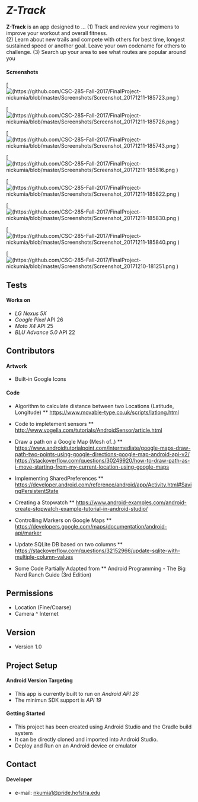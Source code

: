 *Z-Track*
======
**Z-Track** is an app designed to ... 
(1) Track and review your regimens to improve your workout and overall fitness.  
(2) Learn about new trails and compete with others for best time, longest sustained speed or another goal.  Leave your own codename for others to challenge.
(3) Search up your area to see what routes are popular around you

#### Screenshots
[![(https://github.com/CSC-285-Fall-2017/FinalProject-nickumia/blob/master/Screenshots/Screenshot_20171211-185723.png )]( https://github.com/CSC-285-Fall-2017/FinalProject-nickumia/blob/master/Screenshots/Screenshot_20171211-185723.png )

[![(https://github.com/CSC-285-Fall-2017/FinalProject-nickumia/blob/master/Screenshots/Screenshot_20171211-185726.png )]( https://github.com/CSC-285-Fall-2017/FinalProject-nickumia/blob/master/Screenshots/Screenshot_20171211-185726.png )

[![(https://github.com/CSC-285-Fall-2017/FinalProject-nickumia/blob/master/Screenshots/Screenshot_20171211-185743.png )]( https://github.com/CSC-285-Fall-2017/FinalProject-nickumia/blob/master/Screenshots/Screenshot_20171211-185743.png )

[![(https://github.com/CSC-285-Fall-2017/FinalProject-nickumia/blob/master/Screenshots/Screenshot_20171211-185816.png )](https://github.com/CSC-285-Fall-2017/FinalProject-nickumia/blob/master/Screenshots/Screenshot_20171211-185816.png )

[![(https://github.com/CSC-285-Fall-2017/FinalProject-nickumia/blob/master/Screenshots/Screenshot_20171211-185822.png )](https://github.com/CSC-285-Fall-2017/FinalProject-nickumia/blob/master/Screenshots/Screenshot_20171211-185822.png )

[![(https://github.com/CSC-285-Fall-2017/FinalProject-nickumia/blob/master/Screenshots/Screenshot_20171211-185830.png )](https://github.com/CSC-285-Fall-2017/FinalProject-nickumia/blob/master/Screenshots/Screenshot_20171211-185830.png )

[![(https://github.com/CSC-285-Fall-2017/FinalProject-nickumia/blob/master/Screenshots/Screenshot_20171211-185840.png )](https://github.com/CSC-285-Fall-2017/FinalProject-nickumia/blob/master/Screenshots/Screenshot_20171211-185840.png )

[![(https://github.com/CSC-285-Fall-2017/FinalProject-nickumia/blob/master/Screenshots/Screenshot_20171210-181251.png )]( https://github.com/CSC-285-Fall-2017/FinalProject-nickumia/blob/master/Screenshots/Screenshot_20171210-181251.png )


<!-- #### App Stores *(add this section if deploy to Google Play store only)*
<!-- edit this image location -->
<!-- [![Get it on Google Play](https://raw.github.com/repat/README-template/master/googleplay.png)](https://play.google.com/store/apps) -->


## Tests
#### Works on
* *LG Nexus 5X* 
* *Google Pixel* API 26
* *Moto X4* API 25
* *BLU Advance 5.0* API 22

## Contributors
#### Artwork
* Built-in Google Icons

#### Code
* Algorithm to calculate distance between two Locations (Latitude, Longitude)
** https://www.movable-type.co.uk/scripts/latlong.html

* Code to impletement sensors
** http://www.vogella.com/tutorials/AndroidSensor/article.html

* Draw a path on a Google Map (Mesh of..)
** https://www.androidtutorialpoint.com/intermediate/google-maps-draw-path-two-points-using-google-directions-google-map-android-api-v2/
https://stackoverflow.com/questions/30249920/how-to-draw-path-as-i-move-starting-from-my-current-location-using-google-maps

* Implementing SharedPreferences
** https://developer.android.com/reference/android/app/Activity.html#SavingPersistentState

* Creating a Stopwatch
** https://www.android-examples.com/android-create-stopwatch-example-tutorial-in-android-studio/

* Controlling Markers on Google Maps
** https://developers.google.com/maps/documentation/android-api/marker

* Update SQLite DB based on two columns
** https://stackoverflow.com/questions/32152966/update-sqlite-with-multiple-column-values

* Some Code Partially Adapted from
** Android Programming - The Big Nerd Ranch Guide (3rd Edition)

## Permissions
* Location (Fine/Coarse)
* Camera
^ Internet

## Version 
* Version 1.0

## Project Setup
#### Android Version Targeting
* This app is currently built to run on *Android API 26*
* The minimun SDK support is *API 19* 

#### Getting Started
* This project has been created using Android Studio and the Gradle build system 
* It can be directly cloned and imported into Android Studio.
* Deploy and Run on an Android device or emulator

## Contact
#### Developer
* e-mail: nkumia1@pride.hofstra.edu
